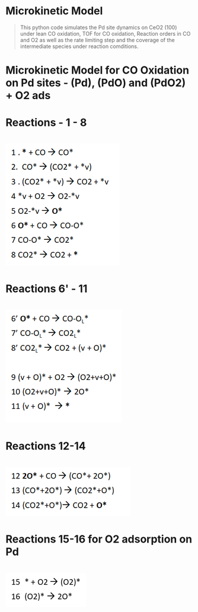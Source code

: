 # Microkinetic Model
> This python code simulates the Pd site dynamics on CeO2 (100) under lean CO oxidation, TOF for CO oxidation, Reaction orders in CO and O2 as well as the rate limiting step and the coverage of the intermediate species under reaction comditions.

# Microkinetic Model for CO Oxidation on Pd sites - (Pd), (PdO) and (PdO2) + O2 ads

# Reactions - 1 - 8
# ![plot](./Figures/image1.png)


# Reactions 6' - 11
# ![plot](./Figures/image2.png)

# Reactions 12-14
# ![plot](./Figures/image3.png)

# Reactions 15-16 for O2 adsorption on Pd
# ![plot](./Figures/image4.png)
